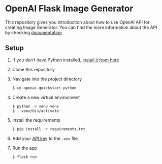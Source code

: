 # OpenAI Flask Image Generator
This repository gives you introduction about how to use OpenAI API for creating Image Generator. You can find the more information about the API by checking [documentation](https://beta.openai.com/docs/guides/images/introduction)

## Setup

1. If you don’t have Python installed, [install it from here](https://www.python.org/downloads/)

2. Clone this repository

3. Navigate into the project directory

   ```bash
   $ cd openai-quickstart-python
   ```

4. Create a new virtual environment

   ```bash
   $ python -m venv venv
   $ . venv/bin/activate
   ```

5. Install the requirements

   ```bash
   $ pip install -r requirements.txt
   ```
7. Add your [API key](https://beta.openai.com/account/api-keys) to the `.env` file 

8. Run the app

   ```bash
   $ flask run
